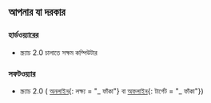 ## আপনার যা দরকার

### হার্ডওয়্যারের

+ স্ক্র্যাচ 2.0 চালাতে সক্ষম কম্পিউটার

### সফটওয়্যার

+ স্ক্র্যাচ 2.0 ( [অনলাইন](https://scratch.mit.edu/projects/editor/){: লক্ষ্য = "_ ফাঁকা"} বা [অফলাইন](https://scratch.mit.edu/scratch2download/){: টার্গেট = "_ ফাঁকা"})